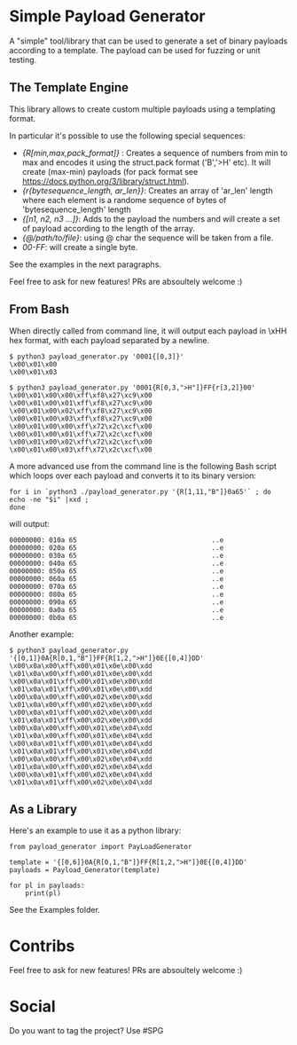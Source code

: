 # Simple Payload Generator

A "simple" tool/library that can be used to generate a set of binary payloads according to a template.
The payload can be used for fuzzing or unit testing.

## The Template Engine

This library allows to create custom multiple payloads using a templating format.

In particular it's possible to use the following special sequences:

 * *{R[min,max,pack_format]}* : Creates a sequence of numbers from min to max and encodes it using the struct.pack format ('B','>H' etc). It will create (max-min) payloads (for pack format see https://docs.python.org/3/library/struct.html). 
 * *{r{bytesequence_length, ar_len}}*: Creates an array of 'ar_len' length where each element is a randome sequence of bytes of 'bytesequence_length' length
 * *{[n1, n2, n3 ...]}*: Adds to the payload  the numbers and will create a set of payload according to the length of the array. 
 * *{@/path/to/file}*: using @ char the sequence will be taken from a file.
 * *00-FF*: will create a single byte. 

See the examples in the next paragraphs.

Feel free to ask for new features! PRs are absoultely welcome :) 

## From Bash

When directly called from command line, it will output each payload in \xHH hex format, with each payload separated by a newline.

```
$ python3 payload_generator.py '0001{[0,3]}'
\x00\x01\x00
\x00\x01\x03
```

```
$ python3 payload_generator.py '0001{R[0,3,">H"]}FF{r[3,2]}00'
\x00\x01\x00\x00\xff\xf8\x27\xc9\x00
\x00\x01\x00\x01\xff\xf8\x27\xc9\x00
\x00\x01\x00\x02\xff\xf8\x27\xc9\x00
\x00\x01\x00\x03\xff\xf8\x27\xc9\x00
\x00\x01\x00\x00\xff\x72\x2c\xcf\x00
\x00\x01\x00\x01\xff\x72\x2c\xcf\x00
\x00\x01\x00\x02\xff\x72\x2c\xcf\x00
\x00\x01\x00\x03\xff\x72\x2c\xcf\x00
```

A more advanced use from the command line is the following Bash script which loops over each payload and converts it to its binary version:

```
for i in `python3 ./payload_generator.py '{R[1,11,"B"]}0a65'` ; do 
echo -ne "$i" |xxd ;
done
```

will output:

```
00000000: 010a 65                                  ..e
00000000: 020a 65                                  ..e
00000000: 030a 65                                  ..e
00000000: 040a 65                                  ..e
00000000: 050a 65                                  ..e
00000000: 060a 65                                  ..e
00000000: 070a 65                                  ..e
00000000: 080a 65                                  ..e
00000000: 090a 65                                  ..e
00000000: 0a0a 65                                  ..e
00000000: 0b0a 65                                  ..e

```

Another example:

```
$ python3 payload_generator.py  '{[0,1]}0A{R[0,1,"B"]}FF{R[1,2,">H"]}0E{[0,4]}DD'
\x00\x0a\x00\xff\x00\x01\x0e\x00\xdd
\x01\x0a\x00\xff\x00\x01\x0e\x00\xdd
\x00\x0a\x01\xff\x00\x01\x0e\x00\xdd
\x01\x0a\x01\xff\x00\x01\x0e\x00\xdd
\x00\x0a\x00\xff\x00\x02\x0e\x00\xdd
\x01\x0a\x00\xff\x00\x02\x0e\x00\xdd
\x00\x0a\x01\xff\x00\x02\x0e\x00\xdd
\x01\x0a\x01\xff\x00\x02\x0e\x00\xdd
\x00\x0a\x00\xff\x00\x01\x0e\x04\xdd
\x01\x0a\x00\xff\x00\x01\x0e\x04\xdd
\x00\x0a\x01\xff\x00\x01\x0e\x04\xdd
\x01\x0a\x01\xff\x00\x01\x0e\x04\xdd
\x00\x0a\x00\xff\x00\x02\x0e\x04\xdd
\x01\x0a\x00\xff\x00\x02\x0e\x04\xdd
\x00\x0a\x01\xff\x00\x02\x0e\x04\xdd
\x01\x0a\x01\xff\x00\x02\x0e\x04\xdd
```

## As a Library

Here's an example to use it as a python library:

```
from payload_generator import PayLoadGenerator

template = '{[0,6]}0A{R[0,1,"B"]}FF{R[1,2,">H"]}0E{[0,4]}DD'
payloads = Payload_Generator(template)

for pl in payloads:
    print(pl)

```

See the Examples folder.

# Contribs

Feel free to ask for new features! PRs are absoultely welcome :) 

# Social

Do you want to tag the project? Use #SPG 